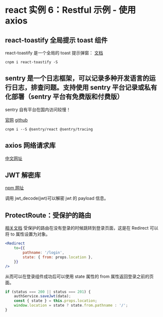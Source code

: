# react 实例 6：Restful 示例 - 使用 axios

## react-toastify 全局提示 toast 组件

react-toastify 是一个全局的 toast 提示弹窗：
[文档](https://fkhadra.github.io/react-toastify/introduction/)

```shell
cnpm i react-toastify -S
```

## sentry 是一个日志框架，可以记录多种开发语言的运行日志，排查问题。支持使用 sentry 平台记录或私有化部署（sentry 平台有免费版和付费版）

sentry 自有平台在国内访问较慢！

[官网](https://sentry.io/)
[github](https://github.com/getsentry/sentry)

```shell
cnpm i --S @sentry/react @sentry/tracing
```

## axios 网络请求库

[中文网址](http://www.axios-js.com)

## JWT 解密库

[npm 网址](https://www.npmjs.com/package/jwt-decode)

调用 jwt_decode(jwt)可以解密 jwt 的 payload 信息。

## ProtectRoute：受保护的路由

[相关文档](https://reactrouter.com/web/api/Redirect/to-object)
受保护的路由在没有登录的时候跳转到登录页面，这是在 Redirect 可以将 to 属性设置为对象。

```jsx
<Redirect
	to={{
		pathname: '/login',
		state: { from: props.location },
	}}
/>
```

从而可以在登录组件成功后可以使用 state 属性的 from 属性返回登录之前的页面。

```js
if (status === 200 || status === 201) {
	authService.saveJwt(data);
	const { state } = this.props.location;
	window.location = state ? state.from.pathname : '/';
}
```
